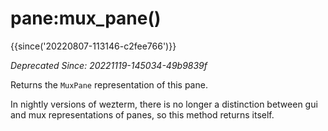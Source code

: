 # pane:mux_pane()

{{since('20220807-113146-c2fee766')}}

*Deprecated Since: 20221119-145034-49b9839f*

Returns the `MuxPane` representation of this pane.

In nightly versions of wezterm, there is no longer a distinction
between gui and mux representations of panes, so this method
returns itself.

